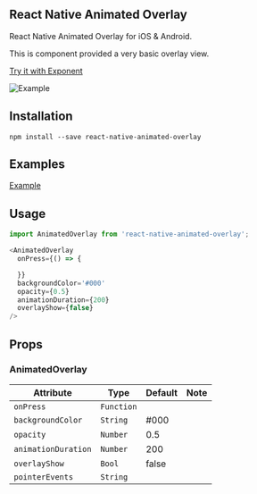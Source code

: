 ## React Native Animated Overlay
React Native Animated Overlay for iOS & Android.

This is component provided a very basic overlay view.

[Try it with Exponent](https://exp.host/@jacklam718/animatedoverlay-example)

![Example](https://jacklam718.github.io/react-native-animated-overlay/assets/video/react-native-animated-overlay.gif)

## Installation

`npm install --save react-native-animated-overlay`

## Examples
[Example](https://github.com/jacklam718/react-native-animated-overlay/blob/master/animatedoverlay-example/main.js)

## Usage
```javascript
import AnimatedOverlay from 'react-native-animated-overlay';

<AnimatedOverlay
  onPress={() => {

  }}
  backgroundColor='#000'
  opacity={0.5}
  animationDuration={200}
  overlayShow={false}
/>
```

## Props
### AnimatedOverlay
| Attribute | Type | Default | Note |
|---|---|---|---|
| `onPress` | `Function` | |
| `backgroundColor` | `String` | #000 |
| `opacity` | `Number` | 0.5 |
| `animationDuration` | `Number` | 200 |
| `overlayShow` | `Bool` | false |
| `pointerEvents` | `String` | |

